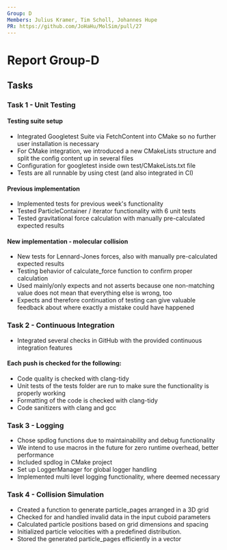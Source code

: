 ```yaml
---
Group: D
Members: Julius Kramer, Tim Scholl, Johannes Hupe
PR: https://github.com/JoHaHu/MolSim/pull/27
---
```


# Report Group-D

## Tasks

### Task 1 - Unit Testing

#### Testing suite setup
- Integrated Googletest Suite via FetchContent into CMake so no further user installation is necessary
- For CMake integration, we introduced a new CMakeLists structure and split the config content up in several files
- Configuration for googletest inside own test/CMakeLists.txt file
- Tests are all runnable by using ctest (and also integrated in CI)

#### Previous implementation
- Implemented tests for previous week's functionality
- Tested ParticleContainer / iterator functionality with 6 unit tests
- Tested gravitational force calculation with manually pre-calculated expected results

#### New implementation - molecular collision
- New tests for Lennard-Jones forces, also with manually pre-calculated expected results
- Testing behavior of calculate_force function to confirm proper calculation
- Used mainly/only expects and not asserts because one non-matching value does not mean that everything else is wrong, too
- Expects and therefore continuation of testing can give valuable feedback about where exactly a mistake could have happened


### Task 2 - Continuous Integration
- Integrated several checks in GitHub with the provided continuous integration features

#### Each push is checked for the following:
- Code quality is checked with clang-tidy
- Unit tests of the tests folder are run to make sure the functionality is properly working
- Formatting of the code is checked with clang-tidy
- Code sanitizers with clang and gcc


### Task 3 - Logging

- Chose spdlog functions due to maintainability and debug functionality
- We intend to use macros in the future for zero runtime overhead, better performance
- Included spdlog in CMake project 
- Set up LoggerManager for global logger handling
- Implemented multi level logging functionality, where deemed necessary  


### Task 4 - Collision Simulation

- Created a function to generate particle_pages arranged in a 3D grid
- Checked for and handled invalid data in the input cuboid parameters
- Calculated particle positions based on grid dimensions and spacing
- Initialized particle velocities with a predefined distribution.
- Stored the generated particle_pages efficiently in a vector




